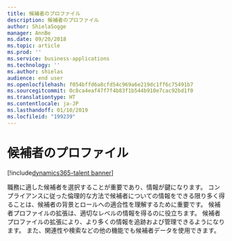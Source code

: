 ```yaml
---
title: 候補者のプロファイル
description: 候補者のプロファイル
author: ShielaSogge
manager: AnnBe
ms.date: 09/20/2018
ms.topic: article
ms.prod: ''
ms.service: business-applications
ms.technology: ''
ms.author: shielas
audience: end user
ms.openlocfilehash: f054bffd6a8cfd54c969a6e219dc1ff6c75491b7
ms.sourcegitcommit: 0c8ca4eaf47f7f4b83f1b544b910e7cac92bd1f0
ms.translationtype: HT
ms.contentlocale: ja-JP
ms.lasthandoff: 01/10/2019
ms.locfileid: "199239"
---
```

# <a name="candidate-profile"></a>候補者のプロファイル

[!include[dynamics365-talent banner](../../includes/dynamics365-talent.md)]



職務に適した候補者を選択することが重要であり、情報が鍵になります。
コンプライアンスに従った倫理的な方法で候補者についての情報をできる限り多く得ることは、候補者の背景とロールへの適合性を理解するために重要です。 候補者プロファイルの拡張は、適切なレベルの情報を得るのに役立ちます。
候補者プロファイルの拡張により、より多くの情報を追跡および管理できるようになります。 また、関連性や検索などの他の機能でも候補者データを使用できます。

<!--
### Who uses this feature
The entire hiring team and candidates.
## License required
Some of the capabilities in this feature will require each user to have a
license to LinkedIn Recruiter.
## Availability
Cloud
## Regional availability
Global
-->
